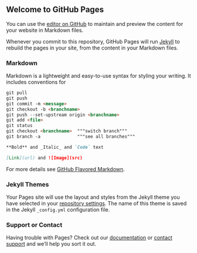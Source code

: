 ## Welcome to GitHub Pages

You can use the [editor on GitHub](https://github.com/Jafagervik/TDT4113-KEYPAD/edit/master/README.md) to maintain and preview the content for your website in Markdown files.

Whenever you commit to this repository, GitHub Pages will run [Jekyll](https://jekyllrb.com/) to rebuild the pages in your site, from the content in your Markdown files.

### Markdown

Markdown is a lightweight and easy-to-use syntax for styling your writing. It includes conventions for

```markdown
git pull 
git push
git commit -m <message>
git checkout -b <branchname>
git push --set-upstream origin <branchname> 
git add <file>
git status 
git checkout <branchname>  """switch branch"""
git branch -a              """see all branches"""

**Bold** and _Italic_ and `Code` text

[Link](url) and ![Image](src)
```

For more details see [GitHub Flavored Markdown](https://guides.github.com/features/mastering-markdown/).

### Jekyll Themes

Your Pages site will use the layout and styles from the Jekyll theme you have selected in your [repository settings](https://github.com/Jafagervik/TDT4113-KEYPAD/settings). The name of this theme is saved in the Jekyll `_config.yml` configuration file.

### Support or Contact

Having trouble with Pages? Check out our [documentation](https://help.github.com/categories/github-pages-basics/) or [contact support](https://github.com/contact) and we’ll help you sort it out.
